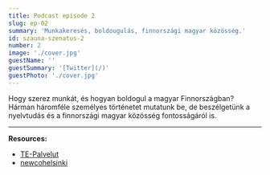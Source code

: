 ```yaml
---
title: Podcast episode 2
slug: ep-02
summary: 'Munkakeresés, boldougulás, finnországi magyar közösség.'
id: szauna-szenatus-2
number: 2
image: './cover.jpg'
guestName: ''
guestSummary: '[Twitter](/)'
guestPhoto: './cover.jpg'
---
```


Hogy szerez munkát, és hogyan boldogul a magyar Finnországban? Hárman háromféle személyes történetet mutatunk be, de beszélgetünk a nyelvtudás és a finnországi magyar közösség fontosságáról is.

---

**Resources:**

- [TE-Palvelut](https://www.gatsbyjs.org/)
- [newcohelsinki](https://newcohelsinki.fi/fi/)
